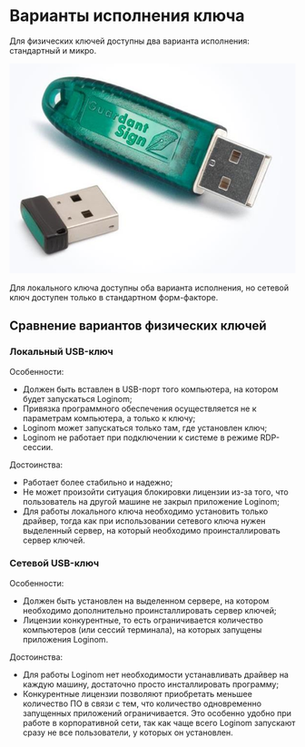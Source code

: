 # Варианты исполнения ключа

Для физических ключей доступны два варианта исполнения: стандартный и микро.

![](../images/admin/license-key.jpg)

Для локального ключа доступны оба варианта исполнения, но сетевой ключ доступен только в стандартном форм-факторе.

## Сравнение вариантов физических ключей

### Локальный USB-ключ

Особенности:

* Должен быть вставлен в USB-порт того компьютера, на котором будет запускаться Loginom;
* Привязка программного обеспечения осуществляется не к параметрам компьютера, а только к ключу;
* Loginom может запускаться только там, где установлен ключ;
* Loginom не работает при подключении к системе в режиме RDP-сессии.

Достоинства:

* Работает более стабильно и надежно;
* Не может произойти ситуация блокировки лицензии из-за того, что пользователь на другой машине не закрыл приложение Loginom;
* Для работы локального ключа необходимо установить только драйвер, тогда как при использовании сетевого ключа нужен выделенный сервер, на который необходимо проинсталлировать сервер ключей.

### Сетевой USB-ключ

Особенности:

* Должен быть установлен на выделенном сервере, на котором необходимо дополнительно проинсталлировать сервер ключей;
* Лицензии конкурентные, то есть ограничивается количество компьютеров (или сессий терминала), на которых запущены приложения Loginom.

Достоинства:

* Для работы Loginom нет необходимости устанавливать драйвер на каждую машину, достаточно просто инсталлировать программу;
* Конкурентные лицензии позволяют приобретать меньшее количество ПО в связи с тем, что количество одновременно запущенных приложений ограничивается. Это особенно удобно при работе в корпоративной сети, так как чаще всего Loginom запускают сразу не все пользователи, у которых он установлен.
